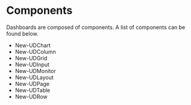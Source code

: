 # Components

Dashboards are composed of components. A list of components can be found below. 

* New-UDChart
* New-UDColumn
* New-UDGrid
* New-UDInput
* New-UDMonitor
* New-UDLayout
* New-UDPage
* New-UDTable 
* New-UDRow



